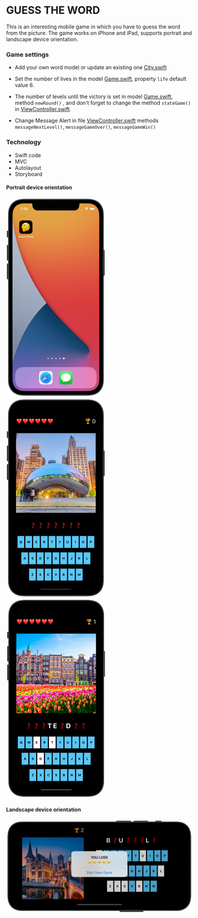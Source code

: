 # GUESS THE WORD

This is an interesting mobile game in which you have to guess the word from the picture. The game works on iPhone and iPad, supports portrait  and landscape device orientation.

### Game settings
- Add your own word model or update an existing one <a href="https://github.com/lgreydev/GuessWord/blob/main/GuessWord/City.swift" rel="City.swift" target="_blank">City.swift</a>

- Set the number of lives in the model <a href="https://github.com/lgreydev/GuessWord/blob/main/GuessWord/Game.swift" rel="Game.swift" target="_blank">Game.swift</a>, property  `life`  default value 6.

- The number of levels until the victory is set in model <a href="https://github.com/lgreydev/GuessWord/blob/main/GuessWord/Game.swift" rel="Game.swift" target="_blank">Game.swift</a>, method  `newRound()` ,  and don't forget to change the method `stateGame()`  in <a href="https://github.com/lgreydev/GuessWord/blob/main/GuessWord/ViewController.swift" rel="ViewController.swift" target="_blank">ViewController.swift</a>.

- Change Message Alert in file <a href="https://github.com/lgreydev/GuessWord/blob/main/GuessWord/ViewController.swift" rel="ViewController.swift" target="_blank">ViewController.swift</a> methods `messageNextLevel()`, `messageGameOver()`, `messageGameWin()`

### Technology
- Swift code
- MVC
- Autolayout
- Storyboard

#### Portrait device orientation
<img src="https://github.com/lgreydev/GuessWord/blob/main/Screenshot/screenshot-001.png" width="270"><img src="https://github.com/lgreydev/GuessWord/blob/main/Screenshot/screenshot-002.png" width="270"><img src="https://github.com/lgreydev/GuessWord/blob/main/Screenshot/screenshot-003.png" width="270">

#### Landscape device orientation
<img src="https://github.com/lgreydev/GuessWord/blob/main/Screenshot/screenshot-004.png" hight="190">

